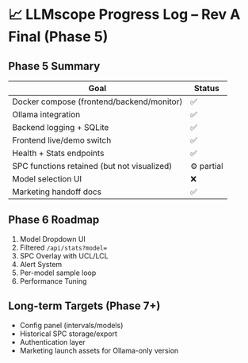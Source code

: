 # 📈 LLMscope Progress Log – Rev A Final (Phase 5)

## Phase 5 Summary
| Goal | Status |
|------|---------|
| Docker compose (frontend/backend/monitor) | ✅ |
| Ollama integration | ✅ |
| Backend logging + SQLite | ✅ |
| Frontend live/demo switch | ✅ |
| Health + Stats endpoints | ✅ |
| SPC functions retained (but not visualized) | ⚙️ partial |
| Model selection UI | ❌ |
| Marketing handoff docs | ✅ |

## Phase 6 Roadmap
1. Model Dropdown UI
2. Filtered `/api/stats?model=`
3. SPC Overlay with UCL/LCL
4. Alert System
5. Per-model sample loop
6. Performance Tuning

## Long-term Targets (Phase 7+)
- Config panel (intervals/models)
- Historical SPC storage/export
- Authentication layer
- Marketing launch assets for Ollama-only version
